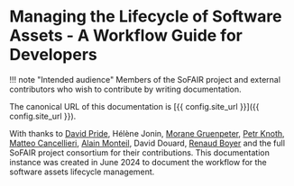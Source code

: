# Managing the Lifecycle of Software Assets - A Workflow Guide for Developers

!!! note "Intended audience"
    Members of the SoFAIR project and external contributors who wish to
    contribute by writing documentation.

The canonical URL of this documentation is 
[{{ config.site_url }}]({{ config.site_url }}).

With thanks to 
[David Pride](https://orcid.org/0000-0002-7162-7252), 
Hélène Jonin, 
[Morane Gruenpeter](https://orcid.org/0000-0002-9777-5560), 
[Petr Knoth](https://orcid.org/0000-0003-1161-7359), 
[Matteo Cancellieri](https://orcid.org/0000-0002-9558-9772), 
[Alain Monteil](https://orcid.org/0000-0003-3150-4837), 
David Douard, [Renaud Boyer](https://orcid.org/0009-0002-7456-0353) 
and the full SoFAIR project consortium for their contributions. This documentation 
instance was created in June 2024 to document the workflow for the software assets 
lifecycle management.
